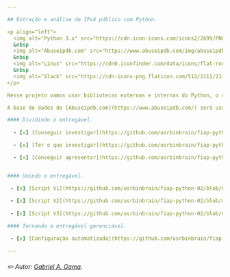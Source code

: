 ```yaml
---

## Extração e análise de IPv4 público com Python.

<p align="left">
  <img alt="Python 3.x" src="https://cdn.icon-icons.com/icons2/2699/PNG/512/python_logo_icon_168886.png" title="Python 3.x" width="3%">
  &nbsp
  <img alt="Abuseipdb.com" src="https://www.abuseipdb.com/img/abuseipdb-logo.svg" title="Abuseipdb.com" width="3%">
  &nbsp
  <img alt="Linux" src="https://cdn0.iconfinder.com/data/icons/flat-round-system/512/linux_tox-512.png" title="Linux" width="3%">
  &nbsp
  <img alt="Slack" src="https://cdn-icons-png.flaticon.com/512/2111/2111615.png" title="Slack" width="3%">
</p>

Nesse projeto vamos usar bibliotecas externas e internas do Python, o código será capaz de extrair endereços IPv4 de logs do sistema operacional e realizar uma consulta no historico publico desses endereços IP.

A base de dados do [Abuseipdb.com](https://www.abuseipdb.com/) será usada para pesquisa de historico do endereço IP, as consultas são realizadas via requisições autenticadas, para que esse código funcione corretamente é necessário ter uma chave de API válida do abuseipdb.

#### Dividindo o entregável.
  
  - [x] [Conseguir investigar](https://github.com/usrbinbrain/fiap-python-02/blob/main/readme/api_readme.md#controlando-a-api-do-abuseipdbcom), conectar e autenticar o código na API do abuseipdb.

  - [x] [Ter o que investigar](https://github.com/usrbinbrain/fiap-python-02/blob/main/readme/ip_readme.md#rastreando-dados-com-regex-nos-logs-do-sistema-operacional), extraindo endereços IP potencialmente maliciosos de interações do sistema operacional.

  - [x] [Conseguir apresentar](https://github.com/usrbinbrain/fiap-python-02/blob/main/readme/slack_readme.md#centraliza%C3%A7%C3%A3o-de-informa%C3%A7%C3%A3o-no-slack), agrupar resultados em um canal de mensagens.


#### Unindo o entregável.

 - [x] [Script V1](https://github.com/usrbinbrain/fiap-python-02/blob/main/readme/script_v1_readme.md#script-v1), realiza a **extração de IPv4 público** e a **consulta na API** do Abuseipdb.com.
 
 - [x] [Script V2](https://github.com/usrbinbrain/fiap-python-02/blob/main/readme/script_v2_readme.md#script-v2), permite gerar uma lista com todos os **IPv4 que possuem denúncias** e verifica apenas os logs gerados no **dia atual**.
 
 - [x] [Script V3](https://github.com/usrbinbrain/fiap-python-02/blob/main/readme/script_v3_readme.md#script-v3), adiciona a função de **centralizar as análises** do script, enviando os resultados para um **canal no slack**.

#### Tornando o entregável gerenciável.

 - [x] [Configuração automatizada](https://github.com/usrbinbrain/fiap-python-03/blob/main/README.md#configurar-um-servi%C3%A7o-no-systemd-usando-python) do [script v3](https://github.com/usrbinbrain/fiap-python-02/blob/main/readme/script_v3_readme.md#script-v3) como um serviço (**unit**) no systemd.

---
```


###### ✏️ Autor: [Gabriel A. Gama](https://www.linkedin.com/in/gagama/).
